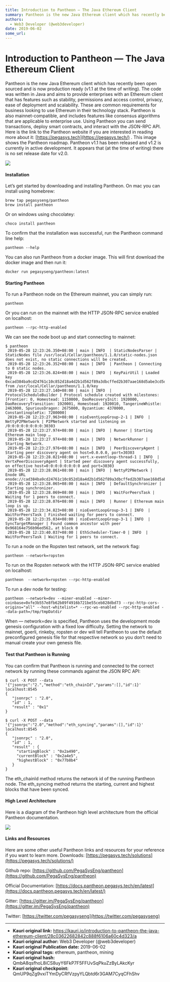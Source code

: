 ```yaml
---
title: Introduction to Pantheon — The Java Ethereum Client
summary: Pantheon is the new Java Ethereum client which has recently been open sourced and is now production ready (v1.1 at the time of writing). The code was written in Java and aims to provide enterprises with an Ethereum client that has features such as stability, permissions and access control, privacy, ease of deployment and scalability. These are common requirements for business looking to use Ethereum in their technology stack. Pantheon is also mainnet-compatible, and includes features like consen
authors:
  - Web3 Developer (@web3developer)
date: 2019-06-02
some_url: 
---
```


# Introduction to Pantheon — The Java Ethereum Client


Pantheon is the new Java Ethereum client which has recently been open sourced and is now production ready (v1.1 at the time of writing). The code was written in Java and aims to provide enterprises with an Ethereum client that has features such as stability, permissions and access control, privacy, ease of deployment and scalability. These are common requirements for business looking to use Ethereum in their technology stack.
Pantheon is also mainnet-compatible, and includes features like consensus algorithms that are applicable to enterprise use. Using Pantheon you can send transactions, deploy smart contracts, and interact with the JSON-RPC API. Here is the link to the Pantheon website if you are interested in reading more about it: 
[https://pegasys.tech](https://pegasys.tech/)
 .
This image shows the Pantheon roadmap. Pantheon v1.1 has been released and v1.2 is currently in active development. It appears that (at the time of writing) there is no set release date for v2.0.

![](https://ipfs.infura.io/ipfs/Qma7HGqBFArbdy3Nnfqobgzv21ALPyFqTsgszsnmzrMuHA)


#### Installation
Let’s get started by downloading and installing Pantheon.
On mac you can install using homebrew:

```
brew tap pegasyseng/pantheon
brew install pantheon
```


Or on windows using chocolatey:

```
choco install pantheon
```


To confirm that the installation was successful, run the Pantheon command line help:

```
pantheon --help
```


You can also run Pantheon from a docker image. This will first download the docker image and then run it:

```
docker run pegasyseng/pantheon:latest
```



#### Starting Pantheon
To run a Pantheon node on the Ethereum mainnet, you can simply run:

```
pantheon
```


Or you can run on the mainnet with the HTTP JSON-RPC service enabled on localhost:

```
pantheon --rpc-http-enabled
```


We can see the node boot up and start connecting to mainnet:

```
$ pantheon
 2019-05-28 12:23:26.350+08:00 | main | INFO  | StaticNodesParser | StaticNodes file /usr/local/Cellar/pantheon/1.1.0/static-nodes.json does not exist, no static connections will be created.
 2019-05-28 12:23:26.352+08:00 | main | INFO  | Pantheon | Connecting to 0 static nodes.
 2019-05-28 12:23:26.824+08:00 | main | INFO  | KeyPairUtil | Loaded key 0xcad384ba9cd24761c10c852d18a4d2b1d562f89a3dbcffed2b307aae168d5abe3cd5d688d2471b2ef41d5e25b20ba578d273c606763c1a4f1eaf40da8cc7ede9 from /usr/local/Cellar/pantheon/1.1.0/key
 2019-05-28 12:23:27.140+08:00 | main | INFO  | ProtocolScheduleBuilder | Protocol schedule created with milestones: [Frontier: 0, Homestead: 1150000, DaoRecoveryInit: 1920000, DaoRecoveryTransition: 1920001, Homestead: 1920010, TangerineWhistle: 2463000, SpuriousDragon: 2675000, Byzantium: 4370000, ConstantinopleFix: 7280000]
 2019-05-28 12:23:27.963+08:00 | nioEventLoopGroup-2-1 | INFO  | NettyP2PNetwork | P2PNetwork started and listening on /0:0:0:0:0:0:0:0:30303
 2019-05-28 12:23:27.974+08:00 | main | INFO  | Runner | Starting Ethereum main loop …
 2019-05-28 12:23:27.974+08:00 | main | INFO  | NetworkRunner | Starting Network.
 2019-05-28 12:23:27.976+08:00 | main | INFO  | PeerDiscoveryAgent | Starting peer discovery agent on host=0.0.0.0, port=30303
 2019-05-28 12:23:28.021+08:00 | vert.x-eventloop-thread-1 | INFO  | VertxPeerDiscoveryAgent | Started peer discovery agent successfully, on effective host=0:0:0:0:0:0:0:0 and port=30303
 2019-05-28 12:23:28.061+08:00 | main | INFO  | NettyP2PNetwork | Enode URL enode://cad384ba9cd24761c10c852d18a4d2b1d562f89a3dbcffed2b307aae168d5abe3cd5d688d2471b2ef41d5e25b20ba578d273c606763c1a4f1eaf40da8cc7ede9@127.0.0.1:30303
 2019-05-28 12:23:28.065+08:00 | main | INFO  | DefaultSynchronizer | Starting synchronizer.
 2019-05-28 12:23:28.069+08:00 | main | INFO  | WaitForPeersTask | Waiting for 1 peers to connect.
 2019-05-28 12:23:28.076+08:00 | main | INFO  | Runner | Ethereum main loop is up.
 2019-05-28 12:23:34.823+08:00 | nioEventLoopGroup-3-1 | INFO  | WaitForPeersTask | Finished waiting for peers to connect.
 2019-05-28 12:23:35.034+08:00 | nioEventLoopGroup-3-1 | INFO  | SyncTargetManager | Found common ancestor with peer 0x968164e756b96ed562… at block 0
 2019-05-28 12:23:40.037+08:00 | EthScheduler-Timer-0 | INFO  | WaitForPeersTask | Waiting for 1 peers to connect.
```


To run a node on the Ropsten test network, set the network flag:

```
pantheon --network=ropsten
```


To run on the Ropsten network with the HTTP JSON-RPC service enabled on localhost:

```
pantheon  --network=ropsten --rpc-http-enabled
```


To run a dev node for testing:

```
pantheon --network=dev --miner-enabled --miner-coinbase=0xfe3b557e8fb62b89f4916b721be55ceb828dbd73 --rpc-http-cors-origins="all" --host-whitelist=* --rpc-ws-enabled --rpc-http-enabled --data-path=/tmp/tmpDatdir
```


When — network=dev is specified, Pantheon uses the development mode genesis configuration with a fixed low difficulty. Setting the network to mainnet, goerli, rinkeby, ropsten or dev will tell Pantheon to use the default preconfigured genesis file for that respective network so you don’t need to manual create your own genesis file.

#### Test that Pantheon is Running
You can confirm that Pantheon is running and connected to the correct network by running these commands against the JSON RPC API:

```
$ curl -X POST --data '{"jsonrpc":"2.","method":"eth_chainId","params":[],"id":1}' localhost:8545
{
   "jsonrpc" : "2.0",
   "id" : 1,
   "result" : "0x1"
}

$ curl -X POST --data '{"jsonrpc":"2.0","method":"eth_syncing","params":[],"id":1}' localhost:8545
{
   "jsonrpc" : "2.0",
   "id" : 1,
   "result" : {
     "startingBlock" : "0x2a490",
     "currentBlock" : "0x2a4e5",
     "highestBlock" : "0x77b8b4"
   }
}
```


The eth_chainId method returns the network id of the running Pantheon node. The eth_syncing method returns the starting, current and highest blocks that have been synced.

#### High Level Architecture
Here is a diagram of the Pantheon high level architecture from the official Pantheon documentation.

![](https://ipfs.infura.io/ipfs/QmUfjkToZaXp17qwbvH5GKG5s9aTBdncBdpQSLXEN7WXJM)


#### Links and Resources
Here are some other useful Pantheon links and resources for your reference if you want to learn more.
Downloads: 
[https://pegasys.tech/solutions](https://pegasys.tech/solutions/)
 
Github repo: 
[https://github.com/PegaSysEng/pantheon](https://github.com/PegaSysEng/pantheon)
 
Official Documentation: 
[https://docs.pantheon.pegasys.tech/en/latest](https://docs.pantheon.pegasys.tech/en/latest/)
 
Gitter: 
[https://gitter.im/PegaSysEng/pantheon](https://gitter.im/PegaSysEng/pantheon)
 
Twitter: 
[https://twitter.com/pegasyseng](https://twitter.com/pegasyseng)
 



---

- **Kauri original link:** https://kauri.io/introduction-to-pantheon-the-java-ethereum-client/28c03622682842c888f6106a60c4d323/a
- **Kauri original author:** Web3 Developer (@web3developer)
- **Kauri original Publication date:** 2019-06-02
- **Kauri original tags:** ethereum, pantheon, mining
- **Kauri original hash:** QmbA8qsfhoL8iCS8uyY6FkP7F5FFUvSqPkuZzByLAkcKyr
- **Kauri original checkpoint:** QmUP9qZg9vxiTYmDyCRfVzpyYLQbtd6r3GAM7CyqCFhShv



